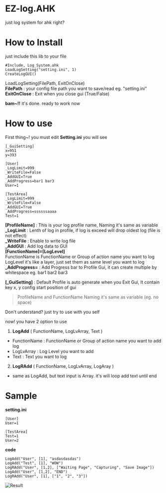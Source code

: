 # EZ-log.AHK
just log system for ahk right?

# How to Install
just include this lib to your file
```
#Include, Log_System.ahk
LoadLogSetting("setting.ini", 1)
CreateLogGUI()
```   
LoadLogSetting(FilePath, ExitOnClose) \
**FilePath** : your config file path you want to save/read eg. "setting.ini"
**ExitOnClose** : Exit when you close gui (True/False)

**bam~!!** it's done. ready to work now

# How to use
First thing~! you must edit **Setting.ini** you will see 
```
[_GuiSetting]
x=951
y=393

[User]
_LogLimit=999
_WriteFile=False
_AddGUI=True
_AddProgress=bar1 bar3
User=1

[TestArea]
_LogLimit=999
_WriteFile=False
_AddGUI=True
_AddProgress=ssssssaaaa
Test=1
```
**[ProfileName]** : This is your log profile name, Naming it's same as variable \
**_LogLimit** : Lenth of log in profile, if log is exceed will drop oldest log (file is not effect) \
**_WriteFile** : Enable to write log file \
**_AddGUI** : Add log data to GUI \
**[FunctionName]=[LogLevel]** \
FunctionName is FunctionName or Group of action name you want to log \
LogLevel it's like a layer, just set them as same level you want to log 
**_AddProgress=** : Add Progress bar to Profile Gui, it can create multiple by whitespace eg. bar1 bar2 bar3

**[_GuiSetting]** : Default Profile is auto generate when you Exit Gui, It contain key x, y config start position of gui

> ProfileName and FunctionName Naming it's same as variable (eg. no space)

Don't understand? just try to use with you self

now! you have 2 option to use
1. **LogAdd** ( FunctionName, LogLvArray, Text )
- FunctionName : FunctionName or Group of action name you want to add log
- LogLvArray : Log Level you want to add
- Text : Text you want to log
2. **LogRAdd** ( FunctionName, LogLvArray, LogAray )
- same as LogAdd, but text input is Array. it's will loop add text until end

# Sample
**setting.ini**
```
[User]
User=1

[TestArea]
Test=1
User=2
```

**code**
```
LogAdd("User", [1], "asdasdasdas")
LogAdd("Test", [1], "WOW")
LogRAdd("User", [1,2], ["Waiting Page", "Capturing", "Save Image"])
LogAdd("User", [1,2], "END")
LogRAdd("User", [1], ["1", "2", "3"])
```
![Result](https://cdn.discordapp.com/attachments/867434734102511616/952333265132466216/AutoHotkey_D2jkLE8TR1.png)
